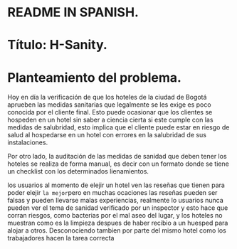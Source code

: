 # README IN SPANISH.

# Título: H-Sanity.

# Planteamiento del problema.
Hoy en día la verificación de que los hoteles de la ciudad de Bogotá aprueben las medidas sanitarias que legalmente se les exige es poco conocida por el cliente final. Esto puede ocasionar que los clientes se hospeden en un hotel sin saber a ciencia cierta si este cumple con las medidas de salubridad, esto implica que el cliente puede estar en riesgo de salud al hospedarse en un hotel con errores en la salubridad de sus instalaciones.

Por otro lado, la auditación de las medidas de sanidad que deben tener los hoteles se realiza de forma manual, es decir con un formato donde se tiene un checklist con los determinados lienamientos.

los usuarios al momento de elejir un hotel ven las reseñas que tienen para poder elejir `la mejor`pero en muchas ocaciones las reseñas pueden ser falsas y pueden llevarse malas experiencias, realmente lo usuarios nunca pueden ver el tema de sanidad verificado por un inspector y esto hace que corran riesgos, como bacterias por el mal aseo del lugar, y los hoteles no muestran como es la limpieza despues de haber recibio a un huesped para alojar a otros. Desconociendo tambien por parte del mismo hotel como los trabajadores hacen la tarea correcta
